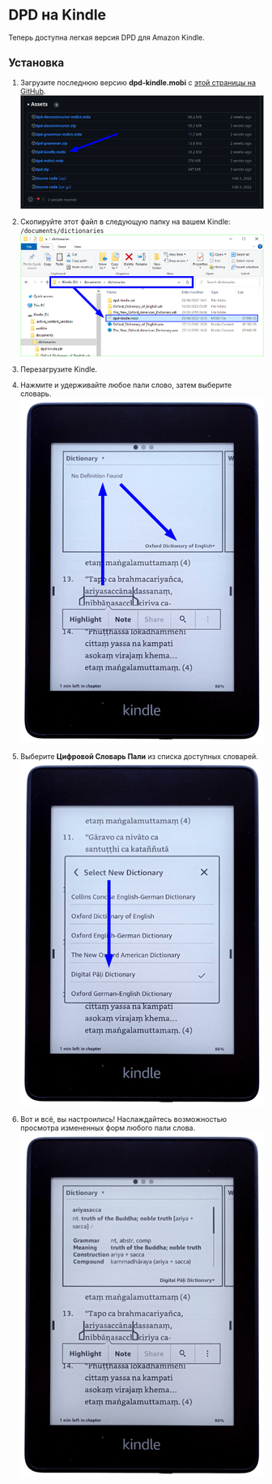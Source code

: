 # DPD на Kindle

Теперь доступна легкая версия DPD для Amazon Kindle.

## Установка

1. Загрузите последнюю версию **dpd-kindle.mobi** с [этой страницы на GitHub](https://github.com/digitalpalidictionary/digitalpalidictionary/releases).
   ![image](pics/kindle/kindle_github.png)

2. Скопируйте этот файл в следующую папку на вашем Kindle: `/documents/dictionaries`
   ![image](pics/kindle/copy_dpd_on_kindle_02.png)

3. Перезагрузите Kindle.

4. Нажмите и удерживайте любое пали слово, затем выберите словарь.
   ![image](pics/kindle/Dictionary_Selection_01_Note_1920x1355.png)

5. Выберите **Цифровой Словарь Пали** из списка доступных словарей.
   ![image](pics/kindle/Dictionary_Selection_02_Note_1920x1355.png)

6. Вот и всё, вы настроились! Наслаждайтесь возможностью просмотра измененных форм любого пали слова.
   ![image](pics/kindle/ariyasacca_Entry_01_1920x1355.png)